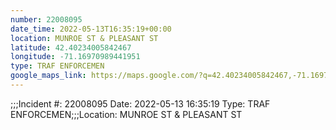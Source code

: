 ```yaml
---
number: 22008095
date_time: 2022-05-13T16:35:19+00:00
location: MUNROE ST & PLEASANT ST
latitude: 42.40234005842467
longitude: -71.16970989441951
type: TRAF ENFORCEMEN
google_maps_link: https://maps.google.com/?q=42.40234005842467,-71.16970989441951
---
```


;;;Incident #: 22008095  Date: 2022-05-13 16:35:19   Type: TRAF ENFORCEMEN;;;Location: MUNROE ST & PLEASANT ST
